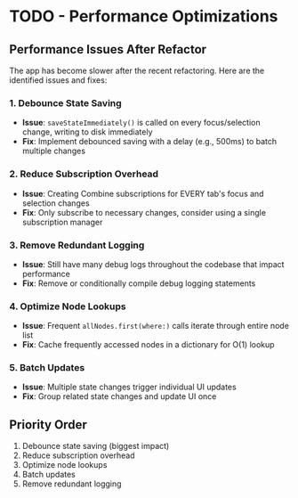 # TODO - Performance Optimizations

## Performance Issues After Refactor

The app has become slower after the recent refactoring. Here are the identified issues and fixes:

### 1. Debounce State Saving
- **Issue**: `saveStateImmediately()` is called on every focus/selection change, writing to disk immediately
- **Fix**: Implement debounced saving with a delay (e.g., 500ms) to batch multiple changes

### 2. Reduce Subscription Overhead
- **Issue**: Creating Combine subscriptions for EVERY tab's focus and selection changes
- **Fix**: Only subscribe to necessary changes, consider using a single subscription manager

### 3. Remove Redundant Logging
- **Issue**: Still have many debug logs throughout the codebase that impact performance
- **Fix**: Remove or conditionally compile debug logging statements

### 4. Optimize Node Lookups
- **Issue**: Frequent `allNodes.first(where:)` calls iterate through entire node list
- **Fix**: Cache frequently accessed nodes in a dictionary for O(1) lookup

### 5. Batch Updates
- **Issue**: Multiple state changes trigger individual UI updates
- **Fix**: Group related state changes and update UI once

## Priority Order
1. Debounce state saving (biggest impact)
2. Reduce subscription overhead
3. Optimize node lookups
4. Batch updates
5. Remove redundant logging